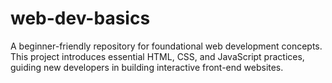 # web-dev-basics
A beginner-friendly repository for foundational web development concepts. This project introduces essential HTML, CSS, and JavaScript practices, guiding new developers in building interactive front-end websites.
